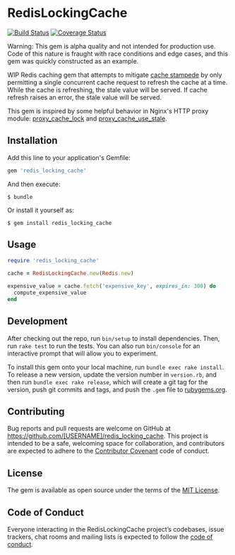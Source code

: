 # RedisLockingCache

[![Build Status](https://travis-ci.org/dpirotte/redis_locking_cache.svg?branch=master)](https://travis-ci.org/dpirotte/redis_locking_cache)
[![Coverage Status](https://coveralls.io/repos/github/dpirotte/redis_locking_cache/badge.svg?branch=master)](https://coveralls.io/github/dpirotte/redis_locking_cache?branch=master)

Warning: This gem is alpha quality and not intended for production use. Code of this nature is fraught with race conditions and edge cases, and this gem was quickly constructed as an example.

WIP Redis caching gem that attempts to mitigate [cache stampede](https://en.wikipedia.org/wiki/Cache_stampede) by only permitting a single concurrent cache request to refresh the cache at a time. While the cache is refreshing, the stale value will be served. If cache refresh raises an error, the stale value will be served.

This gem is inspired by some helpful behavior in Nginx's HTTP proxy module: [proxy_cache_lock](https://nginx.org/en/docs/http/ngx_http_proxy_module.html#proxy_cache_lock) and [proxy_cache_use_stale](https://nginx.org/en/docs/http/ngx_http_proxy_module.html#proxy_cache_use_stale).

## Installation

Add this line to your application's Gemfile:

```ruby
gem 'redis_locking_cache'
```

And then execute:

    $ bundle

Or install it yourself as:

    $ gem install redis_locking_cache

## Usage

```ruby
require 'redis_locking_cache'

cache = RedisLockingCache.new(Redis.new)

expensive_value = cache.fetch('expensive_key', expires_in: 300) do
  compute_expensive_value
end
```

## Development

After checking out the repo, run `bin/setup` to install dependencies. Then, run `rake test` to run the tests. You can also run `bin/console` for an interactive prompt that will allow you to experiment.

To install this gem onto your local machine, run `bundle exec rake install`. To release a new version, update the version number in `version.rb`, and then run `bundle exec rake release`, which will create a git tag for the version, push git commits and tags, and push the `.gem` file to [rubygems.org](https://rubygems.org).

## Contributing

Bug reports and pull requests are welcome on GitHub at https://github.com/[USERNAME]/redis_locking_cache. This project is intended to be a safe, welcoming space for collaboration, and contributors are expected to adhere to the [Contributor Covenant](http://contributor-covenant.org) code of conduct.

## License

The gem is available as open source under the terms of the [MIT License](http://opensource.org/licenses/MIT).

## Code of Conduct

Everyone interacting in the RedisLockingCache project’s codebases, issue trackers, chat rooms and mailing lists is expected to follow the [code of conduct](https://github.com/[USERNAME]/redis_locking_cache/blob/master/CODE_OF_CONDUCT.md).
